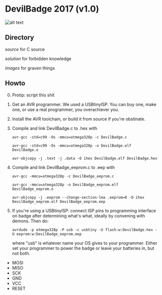# DevilBadge 2017 (v1.0)
![alt text](https://github.com/hackforsatan/devilbadge2017/blob/master/images/DBv1.png "DevilBadge 2017")
## Directory

*source* for C source

*solution* for forbidden knowledge

*images* for graven things


## Howto

0. Protip: script this shit
1. Get an AVR programmer. We used a USBtinyISP. You can buy one, make one, or use a real programmer, you overachiever you.
2. Install the AVR toolchain, or build it from source if you're obstinate.
3. Compile and link DevilBadge.c to .hex with

   `avr-gcc -std=c99 -Os -mmcu=atmega328p -c DevilBadge.c`
   
   `avr-gcc -std=c99 -Os -mmcu=atmega328p -o DevilBadge.elf DevilBadge.o`
   
   `avr-objcopy -j .text -j .data -O ihex DevilBadge.elf DevilBadge.hex`

4. Compile and link DevilBadge_eeprom.c to .eep with

   `avr-gcc -mmcu=atmega328p -c DevilBadge_eeprom.c`
   
   `avr-gcc -mmcu=atmega328p -o DevilBadge_eeprom.elf DevilBadge_eeprom.o`
   
   `avr-objcopy -j .eeprom --change-section-lma .eeprom=0 -O ihex DevilBadge_eeprom.elf DevilBadge_eeprom.eep`
   
5. If you're using a USBtinyISP: connect ISP pins to programming interface on badge after determining what's what, ideally by convening with demons. Then do:

   `avrdude -p atmega328p -P usb -c usbtiny -U flash:w:DevilBadge.hex -U eeprom:w:DevilBadge_eeprom.eep`
   
   where "usb" is whatever name your OS gives to your programmer. Either set your programmer to power the badge or leave your batteries in, but not both.

  * MOSI
  * MISO
  * SCK
  * GND
  * VCC
  * RESET

